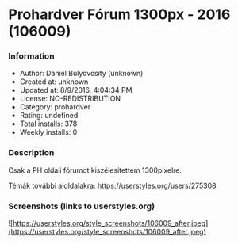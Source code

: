 # Prohardver Fórum 1300px - 2016 (106009)

### Information
- Author: Dániel Bulyovcsity (unknown)
- Created at: unknown
- Updated at: 8/9/2016, 4:04:34 PM
- License: NO-REDISTRIBUTION
- Category: prohardver
- Rating: undefined
- Total installs: 378
- Weekly installs: 0


### Description
Csak a PH oldali fórumot kiszélesítettem 1300pixelre.

Témák további aloldalakra: https://userstyles.org/users/275308


### Screenshots (links to userstyles.org)
![https://userstyles.org/style_screenshots/106009_after.jpeg](https://userstyles.org/style_screenshots/106009_after.jpeg)


